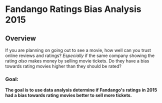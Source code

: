 # Fandango Ratings Bias Analysis 2015

## Overview

If you are planning on going out to see a movie, how well can you trust online reviews and ratings? *Especially* if the same company showing the rating *also* makes money by selling movie tickets. Do they have a bias towards rating movies higher than they should be rated?

### Goal:

**The goal is to use data analysis determine if Fandango's ratings in 2015 had a bias towards rating movies better to sell more tickets.**

